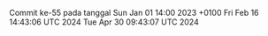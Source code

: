 Commit ke-55 pada tanggal Sun Jan 01 14:00 2023 +0100
Fri Feb 16 14:43:06 UTC 2024
Tue Apr 30 09:43:07 UTC 2024
